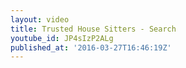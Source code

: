 ```yaml
---
layout: video
title: Trusted House Sitters - Search
youtube_id: JP4sIzP2ALg
published_at: '2016-03-27T16:46:19Z'
---
```

